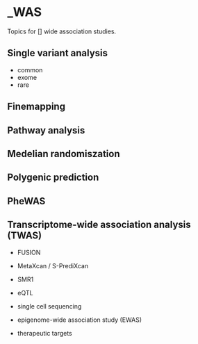 # _WAS

Topics for [] wide association studies.

## Single variant analysis

* common
* exome
* rare

## Finemapping

## Pathway analysis

## Medelian randomiszation

## Polygenic prediction

## PheWAS

## Transcriptome-wide association analysis (TWAS)

* FUSION
* MetaXcan / S-PrediXcan
* SMR1

* eQTL
* single cell sequencing
* epigenome-wide association study (EWAS)
* therapeutic targets
